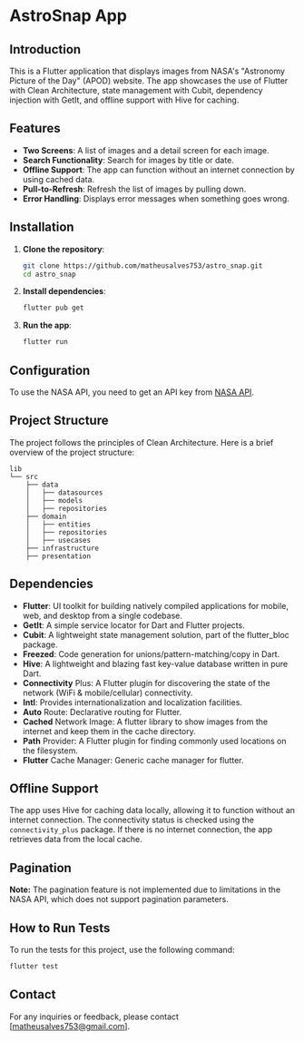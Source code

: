 
# AstroSnap App

## Introduction

This is a Flutter application that displays images from NASA's "Astronomy Picture of the Day" (APOD) website. The app showcases the use of Flutter with Clean Architecture, state management with Cubit, dependency injection with GetIt, and offline support with Hive for caching.

## Features

- **Two Screens**: A list of images and a detail screen for each image.
- **Search Functionality**: Search for images by title or date.
- **Offline Support**: The app can function without an internet connection by using cached data.
- **Pull-to-Refresh**: Refresh the list of images by pulling down.
- **Error Handling**: Displays error messages when something goes wrong.

## Installation

1. **Clone the repository**:
   ```sh
   git clone https://github.com/matheusalves753/astro_snap.git
   cd astro_snap
   ```

2. **Install dependencies**:
   ```sh
   flutter pub get
   ```

3. **Run the app**:
   ```sh
   flutter run
   ```

## Configuration

To use the NASA API, you need to get an API key from [NASA API](https://api.nasa.gov).

## Project Structure

The project follows the principles of Clean Architecture. Here is a brief overview of the project structure:

```
lib
└── src
    ├── data
    │   ├── datasources
    │   ├── models
    │   ├── repositories
    ├── domain
    │   ├── entities
    │   ├── repositories
    │   ├── usecases
    ├── infrastructure
    ├── presentation
```

## Dependencies

- **Flutter**: UI toolkit for building natively compiled applications for mobile, web, and desktop from a single codebase.
- **GetIt**: A simple service locator for Dart and Flutter projects.
- **Cubit**: A lightweight state management solution, part of the flutter_bloc package.
- **Freezed**: Code generation for unions/pattern-matching/copy in Dart.
- **Hive**: A lightweight and blazing fast key-value database written in pure Dart.
- **Connectivity** Plus: A Flutter plugin for discovering the state of the network (WiFi & mobile/cellular) connectivity.
- **Intl**: Provides internationalization and localization facilities.
- **Auto** Route: Declarative routing for Flutter.
- **Cached** Network Image: A flutter library to show images from the internet and keep them in the cache directory.
- **Path** Provider: A Flutter plugin for finding commonly used locations on the filesystem.
- **Flutter** Cache Manager: Generic cache manager for flutter.


## Offline Support

The app uses Hive for caching data locally, allowing it to function without an internet connection. The connectivity status is checked using the `connectivity_plus` package. If there is no internet connection, the app retrieves data from the local cache.

## Pagination

**Note:** The pagination feature is not implemented due to limitations in the NASA API, which does not support pagination parameters.

## How to Run Tests

To run the tests for this project, use the following command:

```sh
flutter test
```

## Contact

For any inquiries or feedback, please contact [matheusalves753@gmail.com].
